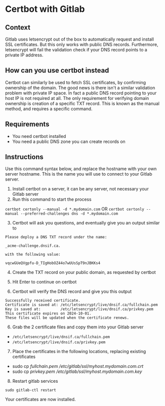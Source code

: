 # Certbot with Gitlab

## Context
Gitlab uses letsencrypt out of the box to automatically request and install SSL certificates. But this only works with public DNS records. Furthermore, letsencrypt will fail the validation check if your DNS record points to a private IP address.

## How can you use certbot instead
Certbot can similarly be used to fetch SSL certificates, by confirming ownership of the domain. The good news is there isn't a similar validation problem with private IP space. In fact a public DNS record pointing to your host IP is not required at all. The only requirement for verifying domain ownership is creation of a specific TXT record. This is known as the manual method, and requires a specific command.

## Requirements
- You need certbot installed
- You need a public DNS zone you can create records on

## Instructions
Use this command syntax below, and replace the hostname with your own server hostname. This is the name you will use to connect to your Gitlab server.

1. Install certbot on a server, it can be any server, not necessary your Gitlab server
2. Run this command to start the process

`certbot certonly --manual -d *.mydomain.com`
OR 
`certbot certonly --manual --preferred-challenges dns -d *.mydomain.com`


3. Certbot will ask you questions, and eventually give you an output similar to 
```
Please deploy a DNS TXT record under the name:

_acme-challenge.dnsif.ca.

with the following value:

vqcwGUeQVgpfu-D_TIgHobOZ44o7wUUsSpT9nJBKKs4
```
4. Create the TXT record on your public domain, as requested by certbot

5. Hit Enter to continue on certbot

6. Certbot will verify the DNS record and give you this output
```
Successfully received certificate.
Certificate is saved at: /etc/letsencrypt/live/dnsif.ca/fullchain.pem
Key is saved at:         /etc/letsencrypt/live/dnsif.ca/privkey.pem
This certificate expires on 2024-10-01.
These files will be updated when the certificate renews.
```
6. Grab the 2 certificate files and copy them into your Gitlab server

- `/etc/letsencrypt/live/dnsif.ca/fullchain.pem`
- `/etc/letsencrypt/live/dnsif.ca/privkey.pem`

7. Place the certificates in the following locations, replacing existing certificates
 - sudo cp _fullchain.pem /etc/gitlab/ssl/myhost.mydomain.com.crt_
- sudo cp _privkey.pem /etc/gitlab/ssl/myhost.mydomain.com.key_

8. Restart gitlab services

`sudo gitlab-ctl restart`

Your certificates are now installed.
